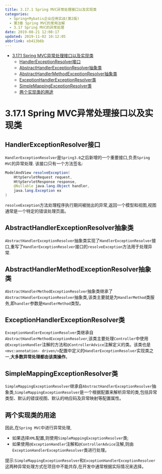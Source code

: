 ```yaml
---
title: 3.17.1 Spring MVC异常处理接口以及实现类
categories: 
  - Spring+Mybatis企业应用实战(第2版)
  - 第3章 Spring MVC的常用注解
  - 3.17 Spring MVC的异常处理
date: 2019-08-21 12:08:17
updated: 2019-11-02 10:12:05
abbrlink: eb413b6b
---
```

<div id='my_toc'>

- [3.17.1 Spring MVC异常处理接口以及实现类](/JavaReadingNotes/eb413b6b/#3-17-1-Spring-MVC异常处理接口以及实现类)
    - [HandlerExceptionResolver接口](/JavaReadingNotes/eb413b6b/#HandlerExceptionResolver接口)
    - [AbstractHandlerExceptionResolver抽象类](/JavaReadingNotes/eb413b6b/#AbstractHandlerExceptionResolver抽象类)
    - [AbstractHandlerMethodExceptionResolver抽象类](/JavaReadingNotes/eb413b6b/#AbstractHandlerMethodExceptionResolver抽象类)
    - [ExceptionHandlerExceptionResolver类](/JavaReadingNotes/eb413b6b/#ExceptionHandlerExceptionResolver类)
    - [SimpleMappingExceptionResolver类](/JavaReadingNotes/eb413b6b/#SimpleMappingExceptionResolver类)
    - [两个实现类的用途](/JavaReadingNotes/eb413b6b/#两个实现类的用途)

</div>
<!--more-->
<script>if (navigator.platform.toLowerCase() == 'win32'){document.getElementById('my_toc').style.display = 'none';}</script>

<!--end-->
<!--SSTStart-->
# 3.17.1 Spring MVC异常处理接口以及实现类 #
## HandlerExceptionResolver接口 ##
`HandlerExceptionResolver`是`Spring3.0`之后新增的一个重要接口,负责`Spring MVC`的异常处理.
该接口只有一个方法签名:
```java
ModelAndView resolveException(
    HttpServletRequest request,
    HttpServletResponse response,
    @Nullable java.lang.Object handler,
    java.lang.Exception ex
)
```
`resolveException`方法处理程序执行期间被抛出的异常,返回一个模型和视图,视图通常是一个特定的错误处理页面。
## AbstractHandlerExceptionResolver抽象类 ##
`AbstractHandlerExceptionResolver`抽象类实现了`HandlerExceptionResolver`接口,重写了`HandlerExceptionResolver`接口的`resolveException`方法用于处理异常.
## AbstractHandlerMethodExceptionResolver抽象类 ##
`AbstractHandlerMethodExceptionResolver`抽象类继承了`AbstractHandlerExceptionResolver`抽象类,该类主要就是为`HandlerMethod`类服务,即`handler`参数是`HandlerMethod`类型。
## ExceptionHandlerExceptionResolver类 ##
`ExceptionHandlerExceptionResolver`类继承自`AbstractHandlerMethodExceptionResolver`,该类主要处理`Controller`中使用`@ExceptionHandler`注解的方法和`@ControllerAdvice`注解定义的类。该类也是`<mvc:annotation- driven/>`配置中定义的`HandlerExceptionResolver`实现类之一,**大多数异常处理都由该类操作**。
## SimpleMappingExceptionResolver类 ##
`SimpleMappingExceptionResolver`继承自`AbstractHandlerExceptionResolver`抽象类,`SimpleMappingExceptionResolver`是一个根据配置来解析异常的类,包括异常类型、默认的错误视图、默认的响应码及异常映射等配置属性。

## 两个实现类的用途 ##
因此,在`Spring MVC`中进行异常处理,
- 如果选择`XML`配置,则使用`SimpleMappingExceptionResolver`类;
- 如果使用`@ExceptionHandler`注解和`@ControllerAdvice`注解,则由`ExceptionHandlerExceptionResolver`类进行处理。

提示:`SimpleMappingExceptionResolver`和`ExceptionHandlerExceptionResolver`这两种异常处理方式在项目中不能共存,在开发中通常根据实际情况来选择。
<!--SSTStop-->

